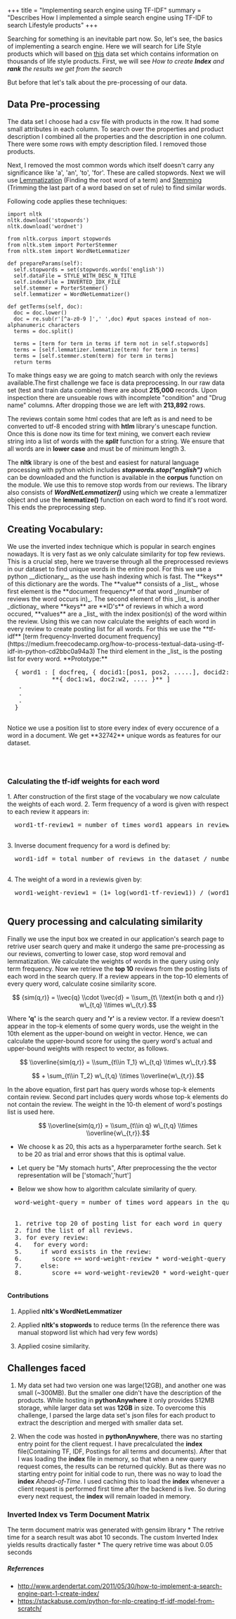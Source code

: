
+++
title = "Implementing search engine using TF-IDF"
summary = "Describes How I implemented a simple search engine using TF-IDF to search Lifestyle products"
+++
 
Searching for something is an inevitable part now. So, let's see, the basics of implementing a search engine. Here we will search for Life Style products which will based on [this](https://www.kaggle.com/paramaggarwal/fashion-product-images-small) data set which contains information on thousands of life style products. First, we will see _How to create **Index** and **rank** the results we get from the search_

But before that let's talk about the pre-processing of our data.

<h2>Data Pre-processing</h2>
The data set I choose had a csv file with products in the row. It had some small attributes in each column. To search over the properties and product description I combined all the properties and the description in one column. There were some rows with empty description filed. I removed those products.

Next, I removed the most common words which itself doesn't carry any significance like 'a', 'an', 'to', 'for'. These are called stopwords. Next we will use [Lemmatization](https://nlp.stanford.edu/IR-book/html/htmledition/stemming-and-lemmatization-1.html) (Finding the root word of a term) and [Stemming](https://nlp.stanford.edu/IR-book/html/htmledition/stemming-and-lemmatization-1.html) (Trimming the last part of a word based on set of rule) to find similar words.

Following code applies these techniques:

```
import nltk
nltk.download('stopwords')
nltk.download('wordnet')

from nltk.corpus import stopwords
from nltk.stem import PorterStemmer
from nltk.stem import WordNetLemmatizer

def prepareParams(self):
  self.stopwords = set(stopwords.words('english'))
  self.dataFile = STYLE_WITH_DESC_N_TITLE
  self.indexFile = INVERTED_IDX_FILE
  self.stemmer = PorterStemmer()
  self.lemmatizer = WordNetLemmatizer()
  
def getTerms(self, doc):
  doc = doc.lower()
  doc = re.sub(r'[^a-z0-9 ]',' ',doc) #put spaces instead of non-alphanumeric characters
  terms = doc.split()

  terms = [term for term in terms if term not in self.stopwords]
  terms = [self.lemmatizer.lemmatize(term) for term in terms]
  terms = [self.stemmer.stem(term) for term in terms]
  return terms

```
To make things easy we are going to match search with only the reviews available.The first challenge we face is data preprocessing.
In our raw data set (test and train data combine) there are about **215,000** records. Upon inspection there are unsueable rows with 
incomplete "condition" and "Drug name" columns. After dropping those we are left with **213,892** rows.

The reviews contain some html codes that are left as is and need to be converted to utf-8 encoded string with **htlm** library's 
unescape function. Once this is done now its time for text mining, we convert each review string into a list of words with 
the _**split**_ function for a string. We ensure that all words are in **lower case** and must be of minimum length 3. 

The **nltk** library is one of the best and easiest for natural language processing with python which includes **_stopwords.stop("english")_** which can be downloaded and the function is available in the **corpus** function on the module. We use this to remove stop words from our  reviews. The library also consists of **_WordNetLemmatizer()_** using which we create a lemmatizer object and use the **__lemmatize()__** function on each word to find it's root word. This ends the preprocessing step.

**<h2>Creating Vocabulary:</h2>**
<body>We use the inverted index technique which is popular in search engines nowadays. It is very fast as we only calculate similarity for top few reviews.
This is a crucial step, here we traverse through all the preprocessed reviews in our dataset to find unique words in the entire pool. For this we
use a python __dictionary__ as the use hash indexing which is fast. The **keys** of this dictionary are the words. The **value** consists of a _list_, whose first element is the **document frequency** of that word _(number of reviews the word occurs in)_. The second element of this _list_ is another _dictionay_ where **keys** are **ID's** of reviews in which a word occured, **values** are a _list_ with the index position(s)
of the word within the review.
Using this we can now calculate the weights of each word in every review to create posting list for all words. For this we use the **tf-idf** [term frequency-Inverted document frequency](https://medium.freecodecamp.org/how-to-process-textual-data-using-tf-idf-in-python-cd2bbc0a94a3)
The third element in the _list_ is the posting list for every word.
  **Prototype:**
  <pre>
  { word1 : [ docfreq, { docid1:[pos1, pos2, .....], docid2:[pos1, pos2, ....], ....... }, 
            **{ doc1:w1, doc2:w2, .... }** ]
   .
   . 
   .
  }
  </pre>
  Notice we use a position list to store every index of every occurence of a word in a document.
  We get **32742** unique words as features for our dataset.
  <pre>
  
  </pre>
</body> 

<h3> Calculating the tf-idf weights for each word </h3>
<body>
  1. After construction of the first stage of the vocabulary we now calculate the weights of each word.
  2. Term frequency of a word is given with respect to each review it appears in:
  <pre>
  word1-tf-review1 = number of times word1 appears in review1 / number of words in review1
  </pre>
  3. Inverse document frequency for a word is defined by:
  <pre>
  word1-idf = total number of reviews in the dataset / number of reviews word1 occurs in
  </pre>
  4. The weight of a word in a reviewis given by:
  <pre>
  word1-weight-review1 = (1+ log(word1-tf-review1)) / (word1-idf)
  </pre>
  
</body>

**<h2>Query processing and calculating similarity</h2>**

<script type="text/javascript" src="https://cdnjs.cloudflare.com/ajax/libs/mathjax/2.7.1/MathJax.js?config=TeX-AMS-MML_HTMLorMML">
</script>
Finally we use the input box we created in our application's search page to retrive user search query and make it undergo the same 
pre-processing as our reviews, converting to lower case, stop word removal and lemmatization.
We calculate the weights of words in the query using only term frequency. Now we retrieve the **top 10** reviews from the posting lists of each word in the search query. 
If a review appears in the top-10 elements of every query word, calculate cosine similarity score. 

$$ {sim(q,r)} = \\vec{q} \\cdot \\vec{d} = \\sum_{t\ \\text{in both q and r}} w\_{t,q} \\times w\_{t,r}.$$

Where **'q'** is the search query and **'r'** is a review vector. If  a review doesn't appear in the top-k elements of some query words, use the weight in the 10th element as the upper-bound on weight in vector. Hence, we can calculate the upper-bound score for using the query word's actual and upper-bound weights with respect to vector, as follows. 

$$ \\overline{sim(q,r)} = \\sum_{t\\in T_1} w\_{t,q} \\times w\_{t,r}.$$

$$  + \sum_{t\\in T_2} w\_{t,q} \\times \\overline{w\_{t,r}}.$$


In the above equation, first part has query words whose top-k elements contain review. Second part includes query words whose top-k elements do not contain the review. The weight in the 10-th element of word's postings list is used here. 

$$ \\overline{sim(q,r)} = \\sum_{t\\in q} w\_{t,q} \\times \\overline{w\_{t,r}}.$$

* We choose k as 20, this acts as a hyperparameter forthe search. Set k to be 20 as trial and error shows that this is optimal value.

* Let query be "My stomach hurts", After preprocessing the the vector representation will be ['stomach','hurt']

* Below we show how to algorithm calculate similarity of query.
<pre>
  word-weight-query = number of times word appears in the query / number of words in query


  1. retrive top 20 of posting list for each word in query
  2. find the list of all reviews. 
  3. for every review:
  4.   for every word:
  5.     if word exsists in the review:
  6.        score += word-weight-review * word-weight-query 
  7.     else:
  8.        score += word-weight-review20 * word-weight-query

</pre>

<h4> Contributions </h4>

1. Applied **nltk's WordNetLemmatizer**

2. Applied **nltk's stopwords** to reduce terms (In the reference there was manual stopword list which had very few words)

3. Applied cosine similarity.


<h2> Challenges faced </h2>

1. My data set had two version one was large(12GB), and another one was small (~300MB). But the smaller one didn't have the description of the products. While hosting in **pythonAnywhere** it only provides 512MB storage, while larger data set was **12GB** in size. To overcome this challenge, I parsed the large data set's json files for each product to extract the description and merged with smaller data set.

2. When the code was hosted in **pythonAnywhere**, there was no starting entry point for the client request. I have precalculated the **index** file(Containing TF, IDF, Postings for all terms and documents). After that I was loading the **index** file in memory, so that when a new query request comes, the results can be returned quickly. But as there was no starting entry point for initial code to run, there was no way to load the **index** _Ahead-of-Time_. 
I used caching this to load the **index** whenever a client request is performed first time after the backend is live. So during every next request, the **index** will remain loaded in memory.


<h3>Inverted Index vs Term Document Matrix</h3>
The term document matrix was generated with gensim library
* The retrive time for a search result was abot 10 seconds.
The custom Inverted Index yields results dractically faster
* The query retrive time was about 0.05 seconds


<h5> Referrences</h5>

*  http://www.ardendertat.com/2011/05/30/how-to-implement-a-search-engine-part-1-create-index/
*  https://stackabuse.com/python-for-nlp-creating-tf-idf-model-from-scratch/

</b>

